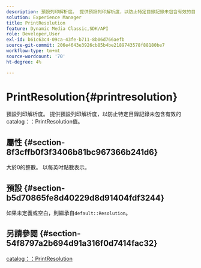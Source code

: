 ```yaml
---
description: 預設列印解析度。 提供預設列印解析度，以防止特定目錄記錄未包含有效的目錄PrintResolution值。
solution: Experience Manager
title: PrintResolution
feature: Dynamic Media Classic,SDK/API
role: Developer,User
exl-id: b61c63c4-09ca-43fe-b711-8b06d766aefb
source-git-commit: 206e4643e3926cb85b4be2189743578f88180be7
workflow-type: tm+mt
source-wordcount: '70'
ht-degree: 4%

---
```


# PrintResolution{#printresolution}

預設列印解析度。 提供預設列印解析度，以防止特定目錄記錄未包含有效的catalog：：PrintResolution值。

## 屬性 {#section-8f3cffb0f3f3406b81bc967366b241d6}

大於0的整數。 以每英吋點數表示。

## 預設 {#section-b5d70865fe8d40229d8d91404fdf3244}

如果未定義或空白，則繼承自`default::Resolution`。

## 另請參閱 {#section-54f8797a2b694d91a316f0d7414fac32}

[catalog：：PrintResolution](../../../../../is-api/image-catalog/image-serving-api-ref/c-image-catalog-reference/c-image-svg-data-reference/c-image-data-reference/r-printresolution-cat.md#reference-4ebb2e136995470b84b7c5e10cb8e5f5)
